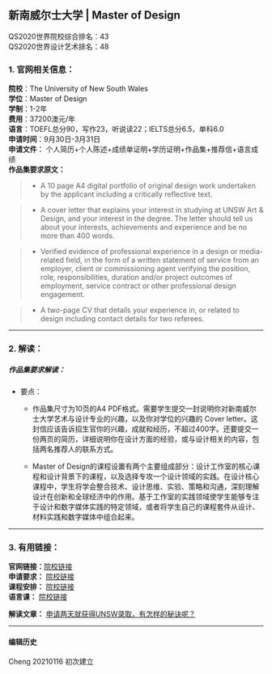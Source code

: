 ## 新南威尔士大学 | Master of Design

QS2020世界院校综合排名：43  
QS2020世界设计艺术排名：48


### 1. 官网相关信息：

**院校**：The University of New South Wales  
**学位**：Master of Design  
**学制**：1-2年   
**费用**：37200澳元/年  
**语言**：TOEFL总分90，写作23，听说读22；IELTS总分6.5，单科6.0  
**申请时间**：9月30日-3月31日  
**申请文件**： 个人简历+个人陈述+成绩单证明+学历证明+作品集+推荐信+语言成绩  
**作品集要求原文：**   

> - A 10 page A4 digital portfolio of original design work undertaken by the applicant including a critically reflective text.

> - A cover letter that explains your interest in studying at UNSW Art & Design, and your interest in the degree. The letter should tell us about your interests, achievements and experience and be no more than 400 words.

> - Verified evidence of professional experience in a design or media-related field, in the form of a written statement of service from an employer, client or commissioning agent verifying the position, role, responsibilities, duration and/or project outcomes of employment, service contract or other professional design engagement.

> - A two-page CV that details your experience in, or related to design including contact details for two referees.


---


### 2. 解读：

##### 作品集要求解读：

- 要点：


  - 作品集尺寸为10页的A4 PDF格式。需要学生提交一封说明你对新南威尔士大学艺术与设计专业的兴趣，以及你对学位的兴趣的 Cover letter。这封信应该告诉招生官你的兴趣，成就和经历，不超过400字。还要提交一份两页的简历，详细说明你在设计方面的经验，或与设计相关的内容，包括两名推荐人的联系方式。

  - Master of Design的课程设置有两个主要组成部分：设计工作室的核心课程和设计背景下的课程，以及选择专攻一个设计领域的实践。在设计核心课程中，学生将学会整合技术、设计思维、实验、策略和沟通，深刻理解设计在创新和全球经济中的作用。基于工作室的实践领域使学生能够专注于设计和数字媒体实践的特定领域，或者将学生自己的课程套件从设计、材料实践和数字媒体中组合起来。

---


### 3. 有用链接：

**官网链接：**[院校链接](https://www.artdesign.unsw.edu.au/future-students/postgraduate-coursework-degrees/master-design)  
**申请要求：** [院校链接](https://artdesign.unsw.edu.au/future-students/postgraduate-coursework-degrees/master-design#admission)  
**课程安排：** [院校链接](https://artdesign.unsw.edu.au/future-students/postgraduate-coursework-degrees/master-design)  
**语言课：** [院校链接](https://www.unsw.edu.au/english-requirements-policy#english-language-tests)

**解读文章：** [申请两天就获得UNSW录取，有怎样的秘诀呢？](http://www.makebi.net/17930.html)

---


#### 编辑历史

Cheng 20210116 初次建立  

